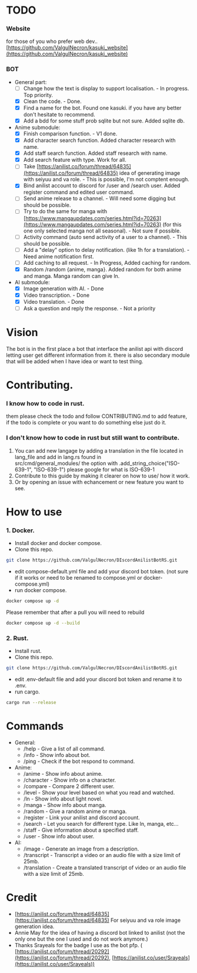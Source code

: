 # TODO

### Website

for those of you who prefer web dev.. \
[https://github.com/ValgulNecron/kasuki_website](https://github.com/ValgulNecron/kasuki_website)

### BOT

- General part:
    - [ ] Change how the text is display to support localisation. - In progress. Top priority. 
    - [X] Clean the code. - Done.
    - [X] Find a name for the bot. Found one kasuki. if you have any better don't hesitate to recommend.
    - [x] Add a bdd for some stuff prob sqlite but not sure. Added sqlite db.

- Anime submodule:
    - [X] Finish comparison function. - V1 done.
    - [X] Add character search function. Added character research with name.
    - [X] Add staff search function. Added staff research with name.
    - [X] Add search feature with type. Work for all.
    - [ ] Take [https://anilist.co/forum/thread/64835](https://anilist.co/forum/thread/64835) idea of generating image
      with seiyuu and va role. - This is possible, I'm not comptent enough. 
    - [X] Bind anilist account to discord for /user and /search user. Added register command and edited user command.
    - [ ] Send anime release to a channel. - Will need some digging but should be possible.
    - [ ] Try to do the same for manga
      with [https://www.mangaupdates.com/series.html?id=70263](https://www.mangaupdates.com/series.html?id=70263) (for
      this one only selected manga not all seasonal). - Not sure if possible.
    - [ ] Activity command (auto send activity of a user to a channel). - This should be possible.
    - [ ] Add a "delay" option to delay notification. (like 1h for a translation). - Need anime notification first.
    - [ ] Add caching to all request. - In Progress, Added caching for random.
    - [X] Random /random {anime, manga}. Added random for both anime and manga. Manga random can give ln.

- AI submodule:
    - [X] Image generation with AI. - Done
    - [X] Video transcription. - Done
    - [X] Video translation. - Done
    - [ ] Ask a question and reply the response. - Not a priority

# Vision

The bot is in the first place a bot that interface the anilist api with discord letting user get different information
from it. there is also secondary module that will be added when I have idea or want to test thing.

# Contributing.

### I know how to code in rust.

them please check the todo and follow CONTRIBUTING.md to add feature, if the todo is complete or you want to do something
else just do it.

### I don't know how to code in rust but still want to contribute.

1. You can add new langage by adding a translation in the file located in lang_file and add in lang.rs found in  
src/cmd/general_modules/ the option with .add_string_choice("ISO-639-1", "ISO-639-1") 
please google for what is ISO-639-1
2. Contribute to this guide by making it clearer on how to use/ how it work.
3. Or by opening an issue with echancement or new feature you want to see.

# How to use

### 1. Docker.

- Install docker and docker compose.
- Clone this repo.

```bash
git clone https://github.com/ValgulNecron/DIscordAnilistBotRS.git
```

- edit compose-default.yml file and add your discord bot token. (not sure if it works or need to be renamed to
  compose.yml or docker-compose.yml)
- run docker compose.

```bash
docker compose up -d
```

Please remember that after a pull you will need to rebuild

```bash
docker compose up -d --build 
```

### 2. Rust.

- Install rust.
- Clone this repo.

```bash
git clone https://github.com/ValgulNecron/DIscordAnilistBotRS.git
```

- edit .env-default file and add your discord bot token and rename it to .env.
- run cargo.

```bash
cargo run --release
```

# Commands

- General:
    - /help - Give a list of all command.
    - /info - Show info about bot.
    - /ping - Check if the bot respond to command.
- Anime:
    - /anime - Show info about anime.
    - /character - Show info on a character.
    - /compare - Compare 2 different user.
    - /level - Show your level based on what you read and watched.
    - /ln - Show info about light novel.
    - /manga - Show info about manga.
    - /random - Give a random anime or manga.
    - /register - Link your anilist and discord account.
    - /search - Let you search for different type. Like ln, manga, etc...
    - /staff - Give information about a specified staff.
    - /user - Show info about user.
- AI:
    - /image - Generate an image from a description.
    - /transcript - Transcript a video or an audio file with a size limit of 25mb.
    - /translation - Create a translated transcript of video or an audio file with a size limit of 25mb.

# Credit

- [https://anilist.co/forum/thread/64835](https://anilist.co/forum/thread/64835) For seiyuu and va role image generation
  idea.
- Annie May for the idea of having a discord bot linked to anilist (not the only one but the one I used and do not work
  anymore.)
- Thanks Srayeals for the badge I use as the bot pfp. (
  [https://anilist.co/forum/thread/20292](https://anilist.co/forum/thread/20292), [https://anilist.co/user/Srayeals](https://anilist.co/user/Srayeals))